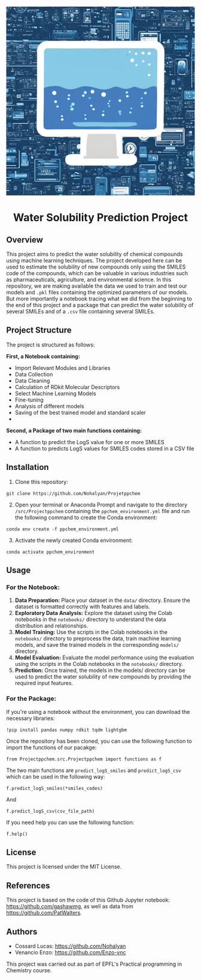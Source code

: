 ![Project Logo](assets/WSPP.png)

<h1 align="center">
Water Solubility Prediction Project
</h1>

## Overview
This project aims to predict the water solubility of chemical compounds using machine learning techniques. The project developed here can be used to estimate the solubility of new compounds only using the SMILES code of the compounds, which can be valuable in various industries such as pharmaceuticals, agriculture, and environmental science.
In this repository, we are making available the data we used to train and test our models and `.pkl` files containing the optimized parameters of our models. But more importantly a notebook tracing what we did from the beginning to the end of this project and a package that can predict the water solubility of several SMILEs and of a `.csv` file containing several SMILEs. 

## Project Structure
The project is structured as follows:

**First, a Notebook containing:**
- Import Relevant Modules and Libraries
- Data Collection
- Data Cleaning
- Calculation of RDkit Molecular Descriptors
- Select Machine Learning Models
- Fine-tuning
- Analysis of different models
- Saving of the best trained model and standard scaler
- 
**Second, a Package of two main functions containing:**
-  A function tp predict the LogS value for one or more  SMILES
-  A function to predicts LogS values for SMILES codes stored in a CSV file
 
## Installation
1. Clone this repository:
```
git clone https://github.com/Nohalyan/Projetppchem
```
2. Open your terminal or Anaconda Prompt and navigate to the directory `/src/Projectppchem` containing the `ppchem_environment.yml` file and run the following command to create the Conda environment:
```
conda env create -f ppchem_environment.yml
```
3. Activate the newly created Conda environment:
```
conda activate ppchem_environment 
```
## Usage
### For the Notebook:
1. **Data Preparation:** Place your dataset in the `data/` directory. Ensure the dataset is formatted correctly with features and labels.
2. **Exploratory Data Analysis:** Explore the dataset using the Colab notebooks in the `notebooks/` directory to understand the data distribution and relationships.
3. **Model Training:** Use the scripts in the Colab notebooks in the `notebooks/` directory to preprocess the data, train machine learning models, and save the trained models in the corresponding `models/` directory.
4. **Model Evaluation:** Evaluate the model performance using the evaluation using the scripts in the Colab notebooks in the `notebooks/` directory.
5. **Prediction:** Once trained, the models in the models/ directory can be used to predict the water solubility of new compounds by providing the required input features.
### For the Package:
If you're using a notebook without the environment, you can download the necessary libraries:
```
!pip install pandas numpy rdkit tqdm lightgbm
```

Once the repository has been cloned, you can use the following function to import the functions of our pacakge:
```
from Projectppchem.src.Projectppchem import functions as f
```

The two main functions are `predict_logS_smiles` and `predict_logS_csv` which can be used in the following way:
```
f.predict_logS_smiles(*smiles_codes)
```
And
```
f.predict_logS_csv(csv_file_path)
```

If you need help you can use the following function:
```
f.help()
```

## License
This project is licensed under the MIT License.

## References
This project is based on the code of this Github Jupyter notebook: https://github.com/gashawmg, as well as data from https://github.com/PatWalters. 

## Authors
- Cossard Lucas: https://github.com/Nohalyan
- Venancio Enzo: https://github.com/Enzo-vnc

This project was carried out as part of EPFL's Practical programming in Chemistry course.

